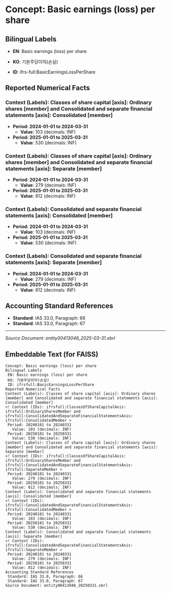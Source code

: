 # Concept: Basic earnings (loss) per share

## Bilingual Labels
- **EN**: Basic earnings (loss) per share
- **KO**: 기본주당이익(손실)

- **ID**: ifrs-full:BasicEarningsLossPerShare

## Reported Numerical Facts

### **Context (Labels): Classes of share capital [axis]: Ordinary shares [member] and Consolidated and separate financial statements [axis]: Consolidated [member]**
<!-- Context (IDs): ifrs-full:ClassesOfShareCapitalAxis: ifrs-full:OrdinarySharesMember and ifrs-full:ConsolidatedAndSeparateFinancialStatementsAxis: ifrs-full:ConsolidatedMember -->
- **Period: 2024-01-01 to 2024-03-31**
  - **Value**: 103 (decimals: INF)
- **Period: 2025-01-01 to 2025-03-31**
  - **Value**: 530 (decimals: INF)

### **Context (Labels): Classes of share capital [axis]: Ordinary shares [member] and Consolidated and separate financial statements [axis]: Separate [member]**
<!-- Context (IDs): ifrs-full:ClassesOfShareCapitalAxis: ifrs-full:OrdinarySharesMember and ifrs-full:ConsolidatedAndSeparateFinancialStatementsAxis: ifrs-full:SeparateMember -->
- **Period: 2024-01-01 to 2024-03-31**
  - **Value**: 279 (decimals: INF)
- **Period: 2025-01-01 to 2025-03-31**
  - **Value**: 812 (decimals: INF)

### **Context (Labels): Consolidated and separate financial statements [axis]: Consolidated [member]**
<!-- Context (IDs): ifrs-full:ConsolidatedAndSeparateFinancialStatementsAxis: ifrs-full:ConsolidatedMember -->
- **Period: 2024-01-01 to 2024-03-31**
  - **Value**: 103 (decimals: INF)
- **Period: 2025-01-01 to 2025-03-31**
  - **Value**: 530 (decimals: INF)

### **Context (Labels): Consolidated and separate financial statements [axis]: Separate [member]**
<!-- Context (IDs): ifrs-full:ConsolidatedAndSeparateFinancialStatementsAxis: ifrs-full:SeparateMember -->
- **Period: 2024-01-01 to 2024-03-31**
  - **Value**: 279 (decimals: INF)
- **Period: 2025-01-01 to 2025-03-31**
  - **Value**: 812 (decimals: INF)

## Accounting Standard References
- **Standard**: IAS 33.0, Paragraph: 66
- **Standard**: IAS 33.0, Paragraph: 67

---
*Source Document: entity00413046_2025-03-31.xbrl*
## Embeddable Text (for FAISS)
```text
Concept: Basic earnings (loss) per share
Bilingual Labels
 EN: Basic earnings (loss) per share
 KO: 기본주당이익(손실)
 ID: ifrsfull:BasicEarningsLossPerShare
Reported Numerical Facts
Context (Labels): Classes of share capital [axis]: Ordinary shares [member] and Consolidated and separate financial statements [axis]: Consolidated [member]
<! Context (IDs): ifrsfull:ClassesOfShareCapitalAxis: ifrsfull:OrdinarySharesMember and ifrsfull:ConsolidatedAndSeparateFinancialStatementsAxis: ifrsfull:ConsolidatedMember >
 Period: 20240101 to 20240331
   Value: 103 (decimals: INF)
 Period: 20250101 to 20250331
   Value: 530 (decimals: INF)
Context (Labels): Classes of share capital [axis]: Ordinary shares [member] and Consolidated and separate financial statements [axis]: Separate [member]
<! Context (IDs): ifrsfull:ClassesOfShareCapitalAxis: ifrsfull:OrdinarySharesMember and ifrsfull:ConsolidatedAndSeparateFinancialStatementsAxis: ifrsfull:SeparateMember >
 Period: 20240101 to 20240331
   Value: 279 (decimals: INF)
 Period: 20250101 to 20250331
   Value: 812 (decimals: INF)
Context (Labels): Consolidated and separate financial statements [axis]: Consolidated [member]
<! Context (IDs): ifrsfull:ConsolidatedAndSeparateFinancialStatementsAxis: ifrsfull:ConsolidatedMember >
 Period: 20240101 to 20240331
   Value: 103 (decimals: INF)
 Period: 20250101 to 20250331
   Value: 530 (decimals: INF)
Context (Labels): Consolidated and separate financial statements [axis]: Separate [member]
<! Context (IDs): ifrsfull:ConsolidatedAndSeparateFinancialStatementsAxis: ifrsfull:SeparateMember >
 Period: 20240101 to 20240331
   Value: 279 (decimals: INF)
 Period: 20250101 to 20250331
   Value: 812 (decimals: INF)
Accounting Standard References
 Standard: IAS 33.0, Paragraph: 66
 Standard: IAS 33.0, Paragraph: 67
Source Document: entity00413046_20250331.xbrl
```